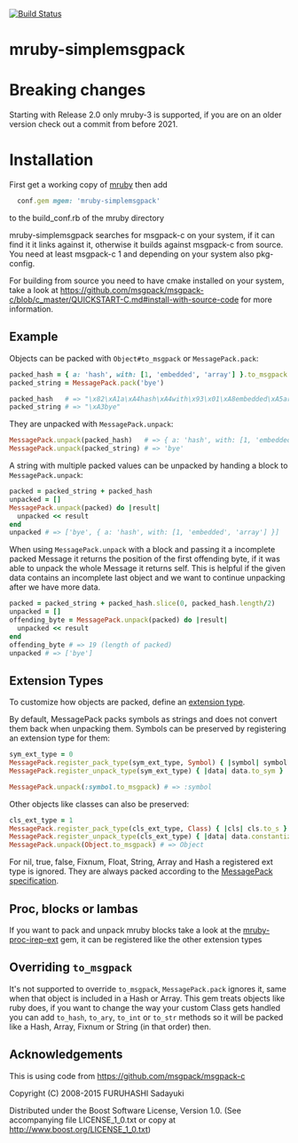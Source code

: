 [![Build Status](https://travis-ci.org/Asmod4n/mruby-simplemsgpack.svg?branch=master)](https://travis-ci.org/Asmod4n/mruby-simplemsgpack)

mruby-simplemsgpack
===================

Breaking changes
================
Starting with Release 2.0 only mruby-3 is supported, if you are on an older version check out a commit from before 2021.

Installation
============
First get a working copy of [mruby](https://github.com/mruby/mruby) then add
```ruby
  conf.gem mgem: 'mruby-simplemsgpack'
```
to the build_conf.rb of the mruby directory

mruby-simplemsgpack searches for msgpack-c on your system, if it can find it it links against it, otherwise it builds against msgpack-c from source.
You need at least msgpack-c 1 and depending on your system also pkg-config.

For building from source you need to have cmake installed on your system, take a look at https://github.com/msgpack/msgpack-c/blob/c_master/QUICKSTART-C.md#install-with-source-code for more information.

Example
-------

Objects can be packed with `Object#to_msgpack` or `MessagePack.pack`:

```ruby
packed_hash = { a: 'hash', with: [1, 'embedded', 'array'] }.to_msgpack
packed_string = MessagePack.pack('bye')

packed_hash   # => "\x82\xA1a\xA4hash\xA4with\x93\x01\xA8embedded\xA5array"
packed_string # => "\xA3bye"
```

They are unpacked with `MessagePack.unpack`:

```ruby
MessagePack.unpack(packed_hash)   # => { a: 'hash', with: [1, 'embedded', 'array'] }
MessagePack.unpack(packed_string) # => 'bye'
```

A string with multiple packed values can be unpacked by handing a block to
`MessagePack.unpack`:

```ruby
packed = packed_string + packed_hash
unpacked = []
MessagePack.unpack(packed) do |result|
  unpacked << result
end
unpacked # => ['bye', { a: 'hash', with: [1, 'embedded', 'array'] }]
```

When using `MessagePack.unpack` with a block and passing it a incomplete packed Message
it returns the position of the first offending byte, if it was able to unpack the whole Message it returns self.
This is helpful if the given data contains an incomplete
last object and we want to continue unpacking after we have more data.

```ruby
packed = packed_string + packed_hash.slice(0, packed_hash.length/2)
unpacked = []
offending_byte = MessagePack.unpack(packed) do |result|
  unpacked << result
end
offending_byte # => 19 (length of packed)
unpacked # => ['bye']
```

Extension Types
---------------

To customize how objects are packed, define an [extension type](https://github.com/msgpack/msgpack/blob/master/spec.md#types-extension-type).

By default, MessagePack packs symbols as strings and does not convert them
back when unpacking them. Symbols can be preserved by registering an extension
type for them:

```ruby
sym_ext_type = 0
MessagePack.register_pack_type(sym_ext_type, Symbol) { |symbol| symbol.to_s }
MessagePack.register_unpack_type(sym_ext_type) { |data| data.to_sym }

MessagePack.unpack(:symbol.to_msgpack) # => :symbol
```

Other objects like classes can also be preserved:

```ruby
cls_ext_type = 1
MessagePack.register_pack_type(cls_ext_type, Class) { |cls| cls.to_s }
MessagePack.register_unpack_type(cls_ext_type) { |data| data.constantize }
MessagePack.unpack(Object.to_msgpack) # => Object
```

For nil, true, false, Fixnum, Float, String, Array and Hash a registered
ext type is ignored. They are always packed according to the [MessagePack
specification](https://github.com/msgpack/msgpack/blob/master/spec.md).

Proc, blocks or lambas
-----------------------
If you want to pack and unpack mruby blocks take a look at the [mruby-proc-irep-ext](https://github.com/Asmod4n/mruby-proc-irep-ext) gem, it can be registered like the other extension types

Overriding `to_msgpack`
---------------------
It's not supported to override `to_msgpack`, `MessagePack.pack` ignores it, same when that object is included in a Hash or Array.
This gem treats objects like ruby does, if you want to change the way your custom Class gets handled you can add `to_hash`, `to_ary`, `to_int` or `to_str` methods so it will be packed like a Hash, Array, Fixnum or String (in that order) then.

Acknowledgements
----------------
This is using code from https://github.com/msgpack/msgpack-c

Copyright (C) 2008-2015 FURUHASHI Sadayuki

   Distributed under the Boost Software License, Version 1.0.
   (See accompanying file LICENSE_1_0.txt or copy at
   http://www.boost.org/LICENSE_1_0.txt)
